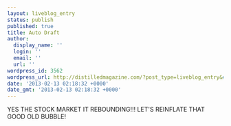 ```yaml
---
layout: liveblog_entry
status: publish
published: true
title: Auto Draft
author:
  display_name: ''
  login: ''
  email: ''
  url: ''
wordpress_id: 3562
wordpress_url: http://distilledmagazine.com/?post_type=liveblog_entry&#038;p=3562
date: '2013-02-13 02:18:32 +0000'
date_gmt: '2013-02-13 02:18:32 +0000'
---
```

<p>YES THE STOCK MARKET IT REBOUNDING!!! LET'S REINFLATE THAT GOOD OLD BUBBLE!</p>
